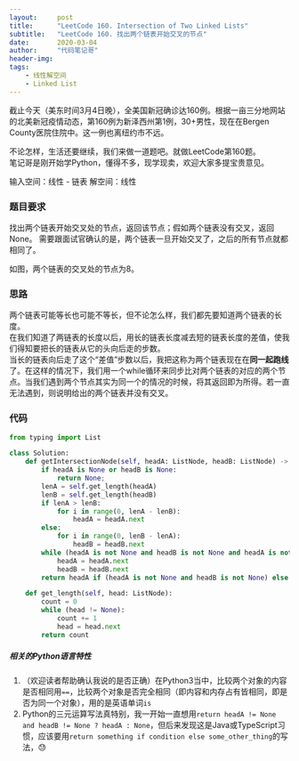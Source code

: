```yaml
---
layout:     post
title:      "LeetCode 160. Intersection of Two Linked Lists"
subtitle:   "LeetCode 160. 找出两个链表开始交叉的节点"
date:       2020-03-04
author:     "代码笔记哥"
header-img:
tags:
    - 线性解空间
    - Linked List
---
```


截止今天（美东时间3月4日晚），全美国新冠确诊达160例。根据一亩三分地网站的北美新冠疫情动态，第160例为新泽西州第1例，30+男性，现在在Bergen County医院住院中。这一例也离纽约市不远。

不论怎样，生活还要继续，我们来做一道题吧。就做LeetCode第160题。  
笔记哥是刚开始学Python，懂得不多，现学现卖，欢迎大家多提宝贵意见。

输入空间：线性 - 链表
解空间：线性

### 题目要求
找出两个链表开始交叉处的节点，返回该节点；假如两个链表没有交叉，返回None。
需要跟面试官确认的是，两个链表一旦开始交叉了，之后的所有节点就都相同了。

如图，两个链表的交叉处的节点为8。

### 思路
两个链表可能等长也可能不等长，但不论怎么样，我们都先要知道两个链表的长度。  
在我们知道了两链表的长度以后，用长的链表长度减去短的链表长度的差值，使我们得知要把长的链表从它的头向后走的步数。  
当长的链表向后走了这个“差值”步数以后，我把这称为两个链表现在在**同一起跑线**了。在这样的情况下，我们用一个while循环来同步比对两个链表的对应的两个节点。当我们遇到两个节点其实为同一个的情况的时候，将其返回即为所得。若一直无法遇到，则说明给出的两个链表并没有交叉。

### 代码
```python
from typing import List

class Solution:
    def getIntersectionNode(self, headA: ListNode, headB: ListNode) -> ListNode:
        if headA is None or headB is None:
            return None;
        lenA = self.get_length(headA)
        lenB = self.get_length(headB)
        if lenA > lenB:
            for i in range(0, lenA - lenB):
                headA = headA.next
        else:
            for i in range(0, lenB - lenA):
                headB = headB.next
        while (headA is not None and headB is not None and headA is not headB):
            headA = headA.next
            headB = headB.next
        return headA if (headA is not None and headB is not None) else None

    def get_length(self, head: ListNode):
        count = 0
        while (head != None):
            count += 1
            head = head.next
        return count
```

##### 相关的Python语言特性
1. （欢迎读者帮助确认我说的是否正确）在Python3当中，比较两个对象的内容是否相同用`==`，比较两个对象是否完全相同（即内容和内存占有皆相同，即是否为同一个对象），用的是英语单词`is`
2. Python的三元运算写法真特别，我一开始一直想用`return headA != None and headB != None ? headA : None`，但后来发现这是Java或TypeScript习惯，应该要用`return something if condition else some_other_thing`的写法，😓
